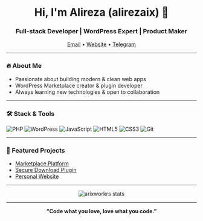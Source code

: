 <h1 align="center">Hi, I'm Alireza (alirezaix) 👋</h1>
<h3 align="center">Full-stack Developer | WordPress Expert | Product Maker</h3>

<p align="center">
  <a href="mailto:arixworkrs@gmail.com">Email</a> • 
  <a href="https://k99.ir">Website</a> • 
  <a href="https://t.me/alirezaix">Telegram</a>
</p>

---

### 🔥 About Me  
- Passionate about building modern & clean web apps  
- WordPress Marketplace creator & plugin developer  
- Always learning new technologies & open to collaboration  

---

### 🛠 Stack & Tools  
![PHP](https://img.shields.io/badge/-PHP-777BB4?logo=php&logoColor=fff&style=flat)
![WordPress](https://img.shields.io/badge/-WordPress-21759B?logo=wordpress&logoColor=fff&style=flat)
![JavaScript](https://img.shields.io/badge/-JavaScript-F7DF1E?logo=javascript&logoColor=000&style=flat)
![HTML5](https://img.shields.io/badge/-HTML5-E34F26?logo=html5&logoColor=fff&style=flat)
![CSS3](https://img.shields.io/badge/-CSS3-1572B6?logo=css3&logoColor=fff&style=flat)
![Git](https://img.shields.io/badge/-Git-F05032?logo=git&logoColor=fff&style=flat)

---

### 🚀 Featured Projects  
- [Marketplace Platform](https://github.com/arixworkrs/wp-marketplace)  
- [Secure Download Plugin](https://github.com/arixworkrs/secure-download-plugin)  
- [Personal Website](https://k99.ir)

---

<!-- Optionally, add some stats -->
<p align="center">
  <img src="https://github-readme-stats.vercel.app/api?username=arixworkrs&show_icons=true&theme=tokyonight" alt="arixworkrs stats"/>
</p>

---

<p align="center">
  <b>“Code what you love, love what you code.”</b>
</p>
